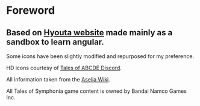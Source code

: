# Foreword
Based on [Hyouta website](https://hyouta.com/vesperia/index.php) made mainly as a sandbox to learn angular.
---
Some icons have been slightly modified and repurposed for my preference.

HD icons courtesy of [Tales of ABCDE Discord](https://discord.gg/ccVNaPJSyK).

All information taken from the [Aselia Wiki](https://aselia.fandom.com/).

All Tales of Symphonia game content is owned by Bandai Namco Games Inc.
